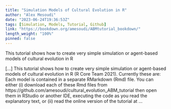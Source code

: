 ```yaml
---
title: "Simulation Models of Cultural Evolution in R"
author: "Alex Mesoudi"
date: "2023-06-24T19:36:53Z"
tags: [Simulation, Models, Tutorial, Github]
link: "https://bookdown.org/amesoudi/ABMtutorial_bookdown/"
length_weight: "100%"
pinned: false
---
```


<p>This tutorial shows how to create very simple simulation or
agent-based models of cultural evolution in R</p> [...] This tutorial shows how to create very simple simulation or agent-based models of cultural evolution in R (R Core Team 2021). Currently these are: Each model is contained in a separate RMarkdown (Rmd) file. You can either (i) download each of these Rmd files from https://github.com/amesoudi/cultural_evolution_ABM_tutorial then open them in RStudio or another IDE, executing the code as you read the explanatory text, or (ii) read the online version of the tutorial at ...

